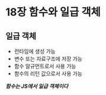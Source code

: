 # 18장 함수와 일급 객체

## 일급 객체

- 런타임에 생성 가능
- 변수 또는 자료구조에 저장 가능
- 함수 알규먼트로서 사용 가능
- 함수의 리턴 값으로서 사용 가능

**_함수는 JS에서 일급 객체이다_**
